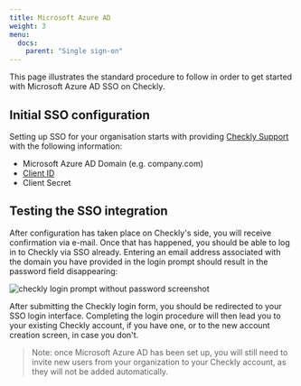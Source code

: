 ```yaml
---
title: Microsoft Azure AD
weight: 3
menu:
  docs:
    parent: "Single sign-on"
---
```


This page illustrates the standard procedure to follow in order to get started with Microsoft Azure AD SSO on Checkly.

## Initial SSO configuration

Setting up SSO for your organisation starts with providing [Checkly Support](mailto:support@checklyhq.com) with the following information:

- Microsoft Azure AD Domain (e.g. company.com)
- [Client ID](https://auth0.com/docs/connections/enterprise/azure-active-directory)
- Client Secret

## Testing the SSO integration

After configuration has taken place on Checkly's side, you will receive confirmation via e-mail. Once that has happened, you should be able to log in to Checkly via SSO already. Entering an email address associated with the domain you have provided in the login prompt should result in the password field disappearing:

![checkly login prompt without password screenshot](/images/docs/single-sign-on/checkly-login-prompt-sso.png)

After submitting the Checkly login form, you should be redirected to your SSO login interface. Completing the login procedure will then lead you to your existing Checkly account, if you have one, or to the new account creation screen, in case you don't.

> Note: once Microsoft Azure AD has been set up, you will still need to invite new users from your organization to your Checkly account, as they will not be added automatically.